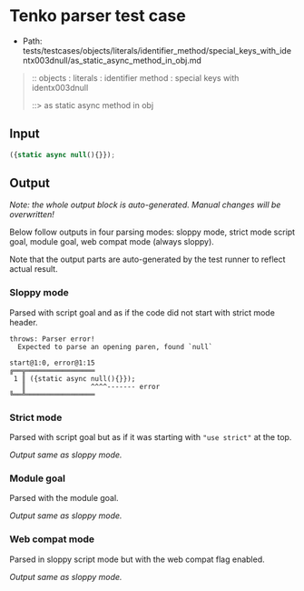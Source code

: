 # Tenko parser test case

- Path: tests/testcases/objects/literals/identifier_method/special_keys_with_identx003dnull/as_static_async_method_in_obj.md

> :: objects : literals : identifier method : special keys with identx003dnull
>
> ::> as static async method in obj

## Input

`````js
({static async null(){}});
`````

## Output

_Note: the whole output block is auto-generated. Manual changes will be overwritten!_

Below follow outputs in four parsing modes: sloppy mode, strict mode script goal, module goal, web compat mode (always sloppy).

Note that the output parts are auto-generated by the test runner to reflect actual result.

### Sloppy mode

Parsed with script goal and as if the code did not start with strict mode header.

`````
throws: Parser error!
  Expected to parse an opening paren, found `null`

start@1:0, error@1:15
╔══╦═════════════════
 1 ║ ({static async null(){}});
   ║                ^^^^------- error
╚══╩═════════════════

`````

### Strict mode

Parsed with script goal but as if it was starting with `"use strict"` at the top.

_Output same as sloppy mode._

### Module goal

Parsed with the module goal.

_Output same as sloppy mode._

### Web compat mode

Parsed in sloppy script mode but with the web compat flag enabled.

_Output same as sloppy mode._
